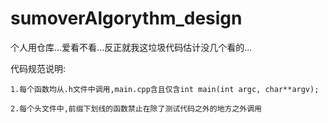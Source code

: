 # sumoverAlgorythm_design

个人用仓库...爱看不看...反正就我这垃圾代码估计没几个看的...

代码规范说明:

	1.每个函数均从.h文件中调用,main.cpp含且仅含int main(int argc, char**argv);

	2.每个头文件中,前缀下划线的函数禁止在除了测试代码之外的地方之外调用
